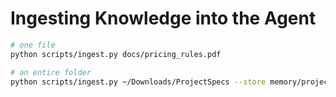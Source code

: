 # Ingesting Knowledge into the Agent

```bash
# one file
python scripts/ingest.py docs/pricing_rules.pdf

# an entire folder
python scripts/ingest.py ~/Downloads/ProjectSpecs --store memory/project_specs_store
```
